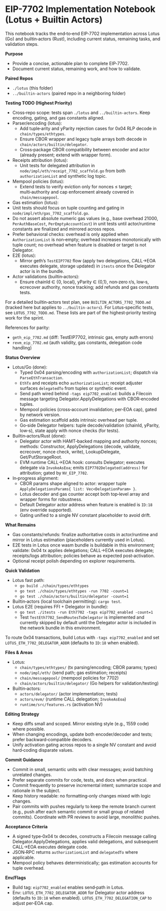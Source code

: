 # EIP-7702 Implementation Notebook (Lotus + Builtin Actors)

This notebook tracks the end‑to‑end EIP‑7702 implementation across Lotus (Go) and builtin‑actors (Rust), including current status, remaining tasks, and validation steps.

**Purpose**
- Provide a concise, actionable plan to complete EIP‑7702.
- Document current status, remaining work, and how to validate.

**Paired Repos**
- `./lotus` (this folder)
- `../builtin-actors` (paired repo in a neighboring folder)

**Testing TODO (Highest Priority)**
- Cross‑repo scope: tests span `./lotus` and `../builtin-actors`. Keep encoding, gating, and gas constants aligned.
- Parser/encoding (lotus):
  - Add tuple‑arity and yParity rejection cases for 0x04 RLP decode in `chain/types/ethtypes`.
  - Ensure CBOR wrapper and legacy tuple arrays both decode in `chain/actors/builtin/delegator`.
  - Cross‑package CBOR compatibility between encoder and actor (already present; extend with wrapper form).
- Receipts attribution (lotus):
  - Unit tests for delegated attribution in `node/impl/eth/receipt_7702_scaffold.go` from both `authorizationList` and synthetic log topic.
- Mempool policies (lotus):
  - Extend tests to verify eviction only for nonces ≤ target; multi‑authority and cap enforcement already covered in `chain/messagepool`.
 - Gas estimation (lotus):
  - Unit tests should focus on tuple counting and gating in `node/impl/eth/gas_7702_scaffold.go`.
  - Do not assert absolute numeric gas values (e.g., base overhead 21000, `PerAuthBaseCost`, `PerEmptyAccountCost`) in unit tests until actor/runtime constants are finalized and mirrored across repos.
  - Prefer behavioral checks: overhead is only applied when `AuthorizationList` is non‑empty; overhead increases monotonically with tuple count; no overhead when feature is disabled or target is not Delegator.
- E2E (lotus):
  - Mirror geth’s `TestEIP7702` flow (apply two delegations, CALL→EOA executes delegate, storage updated) in `itests` once the Delegator actor is in the bundle.
- Actor validations (builtin‑actors):
  - Ensure chainId ∈ {0, local}, yParity ∈ {0,1}, non‑zero r/s, low‑s, ecrecover authority, nonce tracking; add refunds and gas constants tests.

For a detailed builtin‑actors test plan, see `BUILTIN_ACTORS_7702_TODO.md` (tracked here but applies to `../builtin-actors`). For Lotus‑specific tests, see `LOTUS_7702_TODO.md`. These lists are part of the highest‑priority testing work for the sprint.

References for parity:
- `geth_eip_7702.md` (diff: TestEIP7702, intrinsic gas, empty auth errors)
- `revm_eip_7702.md` (auth validity, gas constants, delegation code handling)

**Status Overview**
- Lotus/Go (done):
  - Typed 0x04 parsing/encoding with `authorizationList`; dispatch via `ParseEthTransaction`.
  - `EthTx` and receipts echo `authorizationList`; receipt adjuster surfaces `delegatedTo` from tuples or synthetic event.
  - Send path wired behind `-tags eip7702_enabled`: builds a Filecoin message targeting Delegator.ApplyDelegations with CBOR‑encoded tuples.
  - Mempool policies (cross‑account invalidation; per‑EOA cap), gated by network version.
  - Gas estimation scaffold adds intrinsic overhead per tuple.
  - Go‑side Delegator helpers: tuple decode/validation (chainId, yParity, low‑s), state apply with nonce checks (for tests).
- Builtin‑actors/Rust (done):
  - Delegator actor with HAMT‑backed mapping and authority nonces; methods: Constructor, ApplyDelegations (decode, validate, ecrecover, nonce check, write), LookupDelegate, Get/PutStorageRoot.
  - EVM runtime CALL→EOA hook: consults Delegator; executes delegate via `InvokeAsEoa`; emits `EIP7702Delegated(address)` for attribution; gated by `NV_EIP_7702`.
- In‑progress alignment:
  - CBOR params shape aligned to actor: wrapper tuple `ApplyDelegationsParams{ list: Vec<DelegationParam> }`.
  - Lotus decoder and gas counter accept both top‑level array and wrapper forms for robustness.
  - Default Delegator actor address when feature is enabled is `ID:18` (env override supported).
  - Gating unified to a single NV constant placeholder to avoid drift.

**What Remains**
- Gas constants/refunds: finalize authoritative costs in actor/runtime and mirror in Lotus estimation (placeholders currently used in Lotus).
- E2E tests in Lotus once wasm bundle is buildable in this environment; validate: 0x04 tx applies delegations; CALL→EOA executes delegate; receipts/logs attribution; policies behave as expected post‑activation.
- Optional receipt polish depending on explorer requirements.

**Quick Validation**
- Lotus fast path:
  - `go build ./chain/types/ethtypes`
  - `go test ./chain/types/ethtypes -run 7702 -count=1`
  - `go test ./chain/actors/builtin/delegator -count=1`
- Builtin‑actors (local toolchain permitting): `cargo test`.
- Lotus E2E (requires FFI + Delegator in bundle):
  - `go test ./itests -run Eth7702 -tags eip7702_enabled -count=1`
  - Test `TestEth7702_SendRoutesToDelegator` is implemented and currently skipped by default until the Delegator actor is included in the network bundle in this environment.

To route 0x04 transactions, build Lotus with `-tags eip7702_enabled` and set `LOTUS_ETH_7702_DELEGATOR_ADDR` (defaults to `ID:18` when enabled).

**Files & Areas**
- Lotus:
  - `chain/types/ethtypes/` (tx parsing/encoding; CBOR params; types)
  - `node/impl/eth/` (send path; gas estimation; receipts)
  - `chain/messagepool/` (mempool policies for 7702)
  - `chain/actors/builtin/delegator/` (Go helpers for validation/testing)
- Builtin‑actors:
  - `actors/delegator/` (actor implementation; tests)
  - `actors/evm/` (runtime CALL delegation; `InvokeAsEoa`)
  - `runtime/src/features.rs` (activation NV)

**Editing Strategy**
- Keep diffs small and scoped. Mirror existing style (e.g., 1559 code) where possible.
- When changing encodings, update both encoder/decoder and tests; prefer backward‑compatible decoders.
- Unify activation gating across repos to a single NV constant and avoid hard‑coding disparate values.

**Commit Guidance**
- Commit in small, semantic units with clear messages; avoid batching unrelated changes.
- Prefer separate commits for code, tests, and docs when practical.
- Commit frequently to preserve incremental intent; summarize scope and rationale in the subject.
- Keep history readable: no formatting‑only changes mixed with logic changes.
- Pair commits with pushes regularly to keep the remote branch current (e.g., push after each semantic commit or small group of related commits). Coordinate with PR reviews to avoid large, monolithic pushes.

**Acceptance Criteria**
- A signed type‑0x04 tx decodes, constructs a Filecoin message calling Delegator.ApplyDelegations, applies valid delegations, and subsequent CALL→EOA executes delegate code.
- JSON‑RPC returns `authorizationList` and `delegatedTo` where applicable.
- Mempool policy behaves deterministically; gas estimation accounts for tuple overhead.

**Env/Flags**
- Build tag: `eip7702_enabled` enables send‑path in Lotus.
- Env: `LOTUS_ETH_7702_DELEGATOR_ADDR` for Delegator actor address (defaults to `ID:18` when enabled). `LOTUS_ETH_7702_DELEGATION_CAP` to adjust per‑EOA cap.

